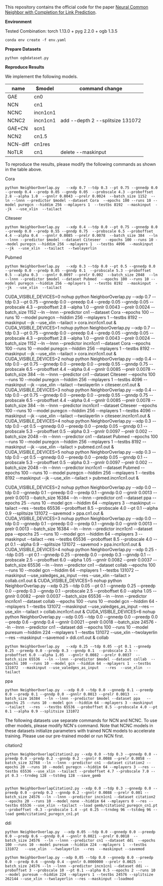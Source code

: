 This repository contains the official code for the paper [Neural Common Neighbor with Completion for Link Prediction](https://arxiv.org/pdf/2302.00890.pdf).

**Environment**

Tested Combination:
torch 1.13.0 + pyg 2.2.0 + ogb 1.3.5

```
conda env create -f env.yaml
```

**Prepare Datasets**

```
python ogbdataset.py
```

**Reproduce Results**

We implement the following models.

| name     | $model    | command change     |
|----------|-----------|--------------------|
| GAE      | cn0       |                    |
| NCN      | cn1       |                    |
| NCNC     | incn1cn1  |                    |
| NCNC2    | incn1cn1  | add --depth 2  --splitsize 131072    |
| GAE+CN   | scn1      |                    |
| NCN2     | cn1.5     |                    |
| NCN-diff | cn1res    |                    |
| NoTLR    | cn1       | delete --maskinput |

To reproduce the results, please modify the following commands as shown in the table above.

Cora
```
python NeighborOverlap.py   --xdp 0.7 --tdp 0.3 --pt 0.75 --gnnedp 0.0 --preedp 0.4 --predp 0.05 --gnndp 0.05  --probscale 4.3 --proboffset 2.8 --alpha 1.0  --gnnlr 0.0043 --prelr 0.0024  --batch_size 1152  --ln --lnnn --predictor $model --dataset Cora  --epochs 100 --runs 10 --model puregcn --hiddim 256 --mplayers 1  --testbs 8192  --maskinput  --jk  --use_xlin  --tailact 
```

Citeseer
```
python NeighborOverlap.py   --xdp 0.4 --tdp 0.0 --pt 0.75 --gnnedp 0.0 --preedp 0.0 --predp 0.55 --gnndp 0.75  --probscale 6.5 --proboffset 4.4 --alpha 0.4  --gnnlr 0.0085 --prelr 0.0078  --batch_size 384  --ln --lnnn --predictor $model --dataset Citeseer  --epochs 100 --runs 10 --model puregcn --hiddim 256 --mplayers 1  --testbs 4096  --maskinput  --jk  --use_xlin  --tailact  --twolayerlin
```

Pubmed
```
python NeighborOverlap.py   --xdp 0.3 --tdp 0.0 --pt 0.5 --gnnedp 0.0 --preedp 0.0 --predp 0.05 --gnndp 0.1  --probscale 5.3 --proboffset 0.5 --alpha 0.3  --gnnlr 0.0097 --prelr 0.002  --batch_size 2048  --ln --lnnn --predictor $model --dataset Pubmed  --epochs 100 --runs 10 --model puregcn --hiddim 256 --mplayers 1  --testbs 8192  --maskinput  --jk  --use_xlin  --tailact 
```

CUDA_VISIBLE_DEVICES=0 nohup python NeighborOverlap.py --xdp 0.7 --tdp 0.3 --pt 0.75 --gnnedp 0.0 --preedp 0.4 --predp 0.05 --gnndp 0.05 --probscale 4.3 --proboffset 2.8 --alpha 1.0 --gnnlr 0.0043 --prelr 0.0024 --batch_size 1152 --ln --lnnn --predictor cn1 --dataset Cora --epochs 100 --runs 10 --model puregcn --hiddim 256 --mplayers 1 --testbs 8192 --maskinput --jk --use_xlin --tailact > cora.incn1cn1.out &
CUDA_VISIBLE_DEVICES=1 nohup python NeighborOverlap.py --xdp 0.7 --tdp 0.3 --pt 0.75 --gnnedp 0.0 --preedp 0.4 --predp 0.05 --gnndp 0.05 --probscale 4.3 --proboffset 2.8 --alpha 1.0 --gnnlr 0.0043 --prelr 0.0024 --batch_size 1152 --ln --lnnn --predictor incn1cn1 --dataset Cora --epochs 100 --runs 10 --model puregcn --hiddim 256 --mplayers 1 --testbs 8192 --maskinput --jk --use_xlin --tailact > cora.incn1cn1.out &
CUDA_VISIBLE_DEVICES=2 nohup python NeighborOverlap.py --xdp 0.4 --tdp 0.0 --pt 0.75 --gnnedp 0.0 --preedp 0.0 --predp 0.55 --gnndp 0.75 --probscale 6.5 --proboffset 4.4 --alpha 0.4 --gnnlr 0.0085 --prelr 0.0078 --batch_size 384 --ln --lnnn --predictor cn1 --dataset Citeseer --epochs 100 --runs 10 --model puregcn --hiddim 256 --mplayers 1 --testbs 4096 --maskinput --jk --use_xlin --tailact --twolayerlin > citeseer.cn1.out &
CUDA_VISIBLE_DEVICES=3 nohup python NeighborOverlap.py --xdp 0.4 --tdp 0.0 --pt 0.75 --gnnedp 0.0 --preedp 0.0 --predp 0.55 --gnndp 0.75 --probscale 6.5 --proboffset 4.4 --alpha 0.4 --gnnlr 0.0085 --prelr 0.0078 --batch_size 384 --ln --lnnn --predictor incn1cn1 --dataset Citeseer --epochs 100 --runs 10 --model puregcn --hiddim 256 --mplayers 1 --testbs 4096 --maskinput --jk --use_xlin --tailact --twolayerlin > citeseer.incn1cn1.out &
CUDA_VISIBLE_DEVICES=4 nohup python NeighborOverlap.py --xdp 0.3 --tdp 0.0 --pt 0.5 --gnnedp 0.0 --preedp 0.0 --predp 0.05 --gnndp 0.1 --probscale 5.3 --proboffset 0.5 --alpha 0.3 --gnnlr 0.0097 --prelr 0.002 --batch_size 2048 --ln --lnnn --predictor cn1 --dataset Pubmed --epochs 100 --runs 10 --model puregcn --hiddim 256 --mplayers 1 --testbs 8192 --maskinput --jk --use_xlin --tailact > pubmed.cn1.out &
CUDA_VISIBLE_DEVICES=5 nohup python NeighborOverlap.py --xdp 0.3 --tdp 0.0 --pt 0.5 --gnnedp 0.0 --preedp 0.0 --predp 0.05 --gnndp 0.1 --probscale 5.3 --proboffset 0.5 --alpha 0.3 --gnnlr 0.0097 --prelr 0.002 --batch_size 2048 --ln --lnnn --predictor incn1cn1 --dataset Pubmed --epochs 100 --runs 10 --model puregcn --hiddim 256 --mplayers 1 --testbs 8192 --maskinput --jk --use_xlin --tailact > pubmed.incn1cn1.out &


CUDA_VISIBLE_DEVICES=2 nohup python NeighborOverlap.py --xdp 0.0 --tdp 0.0 --gnnedp 0.1 --preedp 0.0 --predp 0.1 --gnndp 0.0 --gnnlr 0.0013 --prelr 0.0013 --batch_size 16384 --ln --lnnn --predictor cn1 --dataset ppa --epochs 25 --runs 10 --model gcn --hiddim 64 --mplayers 3 --maskinput --tailact --res --testbs 65536 --proboffset 8.5 --probscale 4.0 --pt 0.1 --alpha 0.9 --splitsize 131072 --savemod > ppa.cn1.out &
CUDA_VISIBLE_DEVICES=3 nohup python NeighborOverlap.py --xdp 0.0 --tdp 0.0 --gnnedp 0.1 --preedp 0.0 --predp 0.1 --gnndp 0.0 --gnnlr 0.0013 --prelr 0.0013 --batch_size 16384 --ln --lnnn --predictor incn1cn1 --dataset ppa --epochs 25 --runs 10 --model gcn --hiddim 64 --mplayers 3 --maskinput --tailact --res --testbs 65536 --proboffset 8.5 --probscale 4.0 --pt 0.1 --alpha 0.9 --splitsize 131072 --savemod > ppa.incn1cn1.out &
CUDA_VISIBLE_DEVICES=4 nohup python NeighborOverlap.py --xdp 0.25 --tdp 0.05 --pt 0.1 --gnnedp 0.25 --preedp 0.0 --predp 0.3 --gnndp 0.1 --probscale 2.5 --proboffset 6.0 --alpha 1.05 --gnnlr 0.0082 --prelr 0.0037 --batch_size 65536 --ln --lnnn --predictor cn1 --dataset collab --epochs 100 --runs 10 --model gcn --hiddim 64 --mplayers 1 --testbs 131072 --maskinput --use_valedges_as_input --res --use_xlin --tailact > collab.cn1.out &
CUDA_VISIBLE_DEVICES=5 nohup python NeighborOverlap.py --xdp 0.25 --tdp 0.05 --pt 0.1 --gnnedp 0.25 --preedp 0.0 --predp 0.3 --gnndp 0.1 --probscale 2.5 --proboffset 6.0 --alpha 1.05 --gnnlr 0.0082 --prelr 0.0037 --batch_size 65536 --ln --lnnn --predictor incn1cn1 --dataset collab --epochs 100 --runs 10 --model gcn --hiddim 64 --mplayers 1 --testbs 131072 --maskinput --use_valedges_as_input --res --use_xlin --tailact > collab.incn1cn1.out &
CUDA_VISIBLE_DEVICES=6 nohup python NeighborOverlap.py --xdp 0.05 --tdp 0.0 --gnnedp 0.0 --preedp 0.0 --predp 0.6 --gnndp 0.4 --gnnlr 0.0021 --prelr 0.0018 --batch_size 24576 --ln --lnnn --predictor cn1 --dataset ddi --epochs 100 --runs 10 --model puresum --hiddim 224 --mplayers 1 --testbs 131072 --use_xlin --twolayerlin --res --maskinput --savemod > ddi.cn1.out &
collab
```
python NeighborOverlap.py   --xdp 0.25 --tdp 0.05 --pt 0.1 --gnnedp 0.25 --preedp 0.0 --predp 0.3 --gnndp 0.1  --probscale 2.5 --proboffset 6.0 --alpha 1.05  --gnnlr 0.0082 --prelr 0.0037  --batch_size 65536  --ln --lnnn --predictor $model --dataset collab  --epochs 100 --runs 10 --model gcn --hiddim 64 --mplayers 1  --testbs 131072  --maskinput --use_valedges_as_input   --res  --use_xlin  --tailact 
```

ppa
```
python NeighborOverlap.py  --xdp 0.0 --tdp 0.0 --gnnedp 0.1 --preedp 0.0 --predp 0.1 --gnndp 0.0 --gnnlr 0.0013 --prelr 0.0013  --batch_size 16384  --ln --lnnn --predictor $model --dataset ppa   --epochs 25 --runs 10 --model gcn --hiddim 64 --mplayers 3 --maskinput  --tailact  --res  --testbs 65536 --proboffset 8.5 --probscale 4.0 --pt 0.1 --alpha 0.9 --splitsize 131072
```

The following datasets use separate commands for NCN and NCNC. To use other models, please modify NCN's command. Note that NCNC models in these datasets initialize parameters with trained NCN models to accelerate training. Please use our pre-trained model or run NCN first.

citation2
```
python NeighborOverlapCitation2.py --xdp 0.0 --tdp 0.3 --gnnedp 0.0 --preedp 0.0 --predp 0.2 --gnndp 0.2 --gnnlr 0.0088 --prelr 0.0058 --batch_size 32768 --ln --lnnn --predictor cn1 --dataset citation2 --epochs 20 --runs 10 --model puregcn --hiddim 64 --mplayers 3 --res --testbs 65536 --use_xlin --tailact --proboffset 4.7 --probscale 7.0 --pt 0.3 --trndeg 128 --tstdeg 128 --save_gemb 


python NeighborOverlapCitation2.py --xdp 0.0 --tdp 0.3 --gnnedp 0.0 --preedp 0.0 --predp 0.2 --gnndp 0.2 --gnnlr 0.0088 --prelr 0.001 --batch_size 24576 --ln --lnnn --predictor incn1cn1 --dataset citation2 --epochs 20 --runs 10 --model none --hiddim 64 --mplayers 0 --res --testbs 65536 --use_xlin --tailact --load gemb/citation2_puregcn_cn1.pt --proboffset -0.3 --probscale 1.4 --pt 0.25 --trndeg 96 --tstdeg 96 --load gemb/citation2_puregcn_cn1.pt 
```


ddi
```
python NeighborOverlap.py  --xdp 0.05 --tdp 0.0 --gnnedp 0.0 --preedp 0.0 --predp 0.6 --gnndp 0.4 --gnnlr 0.0021 --prelr 0.0018  --batch_size 24576  --ln --lnnn --predictor cn1 --dataset ddi  --epochs 100 --runs 10 --model puresum --hiddim 224 --mplayers 1  --testbs 131072   --use_xlin  --twolayerlin  --res  --maskinput --savemod

python NeighborOverlap.py --xdp 0.05 --tdp 0.0 --gnnedp 0.0 --preedp 0.0 --predp 0.6 --gnndp 0.4 --gnnlr 0.0000000 --prelr 0.0025 --batch_size 24576 --ln --lnnn --predictor incn1cn1 --dataset ddi --proboffset 3 --probscale 10 --pt 0.1 --alpha 0.5 --epochs 2 --runs 10 --model puresum --hiddim 224 --mplayers 1 --testbs 24576 --splitsize 262144 --use_xlin --twolayerlin --res --maskinput --loadmod
```